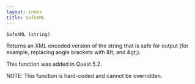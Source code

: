 ```yaml
---
layout: index
title: SafeXML
---
```


    SafeXML (string)

Returns an XML encoded version of the string that is safe for output (for example, replacing angle brackets with &amp;lt; and &amp;gt;).

This function was added in Quest 5.2.

NOTE: This function is hard-coded and cannot be overridden.
